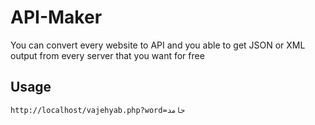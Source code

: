 # API-Maker
You can convert every website to API and you able to get JSON or XML output from every server that you want for free

<h2>Usage</h2>

    http://localhost/vajehyab.php?word=حامد
